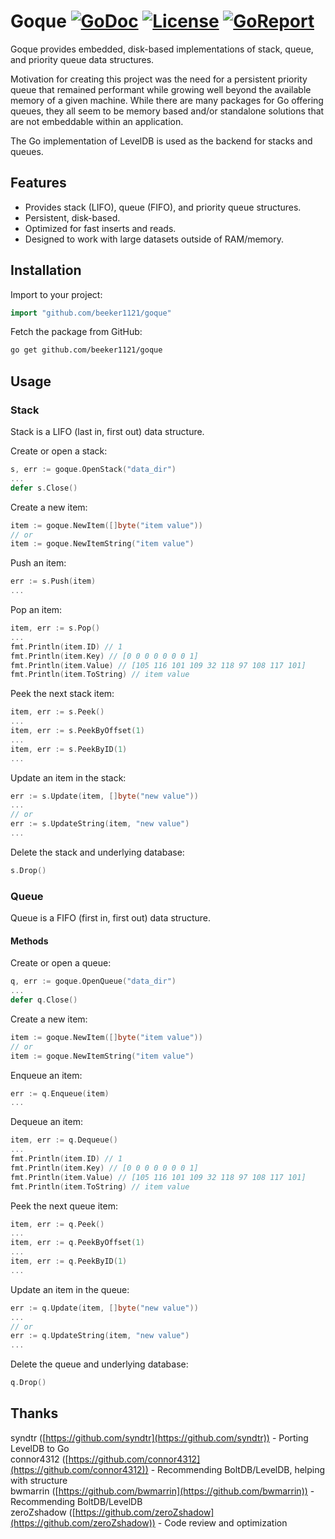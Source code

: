 # Goque [![GoDoc](http://img.shields.io/badge/godoc-reference-blue.svg)](http://godoc.org/github.com/beeker1121/goque) [![License](http://img.shields.io/badge/license-mit-blue.svg)](https://raw.githubusercontent.com/beeker1121/goque/master/LICENSE) [![GoReport](http://img.shields.io/badge/go_report-A+-brightgreen.svg)](https://goreportcard.com/report/github.com/beeker1121/goque)

Goque provides embedded, disk-based implementations of stack, queue, and priority queue data structures.

Motivation for creating this project was the need for a persistent priority queue that remained performant while growing well beyond the available memory of a given machine. While there are many packages for Go offering queues, they all seem to be memory based and/or standalone solutions that are not embeddable within an application.

The Go implementation of LevelDB is used as the backend for stacks and queues.

## Features

- Provides stack (LIFO), queue (FIFO), and priority queue structures.
- Persistent, disk-based.
- Optimized for fast inserts and reads.
- Designed to work with large datasets outside of RAM/memory.

## Installation

Import to your project:

```go
import "github.com/beeker1121/goque"
```

Fetch the package from GitHub:

```sh
go get github.com/beeker1121/goque
```

## Usage

### Stack

Stack is a LIFO (last in, first out) data structure.

Create or open a stack:

```go
s, err := goque.OpenStack("data_dir")
...
defer s.Close()
```

Create a new item:

```go
item := goque.NewItem([]byte("item value"))
// or
item := goque.NewItemString("item value")
```

Push an item:

```go
err := s.Push(item)
...
```

Pop an item:

```go
item, err := s.Pop()
...
fmt.Println(item.ID) // 1
fmt.Println(item.Key) // [0 0 0 0 0 0 0 1]
fmt.Println(item.Value) // [105 116 101 109 32 118 97 108 117 101]
fmt.Println(item.ToString) // item value
```

Peek the next stack item:

```go
item, err := s.Peek()
...
item, err := s.PeekByOffset(1)
...
item, err := s.PeekByID(1)
...
```

Update an item in the stack:

```go
err := s.Update(item, []byte("new value"))
...
// or
err := s.UpdateString(item, "new value")
...
```

Delete the stack and underlying database:

```go
s.Drop()
```

### Queue

Queue is a FIFO (first in, first out) data structure.

#### Methods

Create or open a queue:

```go
q, err := goque.OpenQueue("data_dir")
...
defer q.Close()
```

Create a new item:

```go
item := goque.NewItem([]byte("item value"))
// or
item := goque.NewItemString("item value")
```

Enqueue an item:

```go
err := q.Enqueue(item)
...
```

Dequeue an item:

```go
item, err := q.Dequeue()
...
fmt.Println(item.ID) // 1
fmt.Println(item.Key) // [0 0 0 0 0 0 0 1]
fmt.Println(item.Value) // [105 116 101 109 32 118 97 108 117 101]
fmt.Println(item.ToString) // item value
```

Peek the next queue item:

```go
item, err := q.Peek()
...
item, err := q.PeekByOffset(1)
...
item, err := q.PeekByID(1)
...
```

Update an item in the queue:

```go
err := q.Update(item, []byte("new value"))
...
// or
err := q.UpdateString(item, "new value")
...
```

Delete the queue and underlying database:

```go
q.Drop()
```

## Thanks

syndtr ([https://github.com/syndtr](https://github.com/syndtr)) - Porting LevelDB to Go  
connor4312 ([https://github.com/connor4312](https://github.com/connor4312)) - Recommending BoltDB/LevelDB, helping with structure  
bwmarrin ([https://github.com/bwmarrin](https://github.com/bwmarrin)) - Recommending BoltDB/LevelDB  
zeroZshadow ([https://github.com/zeroZshadow](https://github.com/zeroZshadow)) - Code review and optimization  